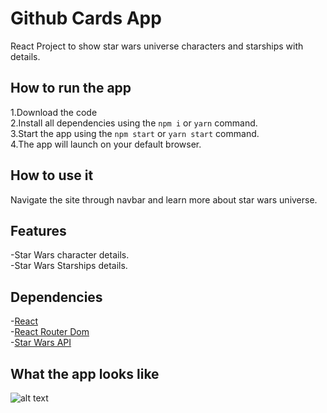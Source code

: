 # Github Cards App

React Project to show star wars universe characters and starships with details.

## How to run the app

1.Download the code  
2.Install all dependencies using the `npm i` or `yarn` command.  
3.Start the app using the `npm start` or `yarn start` command.  
4.The app will launch on your default browser.

## How to use it

Navigate the site through navbar and learn more about star wars universe.

## Features

-Star Wars character details.  
-Star Wars Starships details.

## Dependencies

-[React](https://reactjs.org/)  
-[React Router Dom](https://reactrouter.com/web/guides/quick-start)  
-[Star Wars API](https://swapi.dev/)

## What the app looks like

![alt text]()
